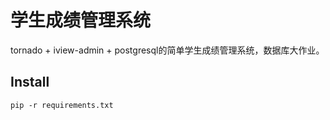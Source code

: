 # 学生成绩管理系统
tornado + iview-admin + postgresql的简单学生成绩管理系统，数据库大作业。
## Install
```shell
pip -r requirements.txt
```
